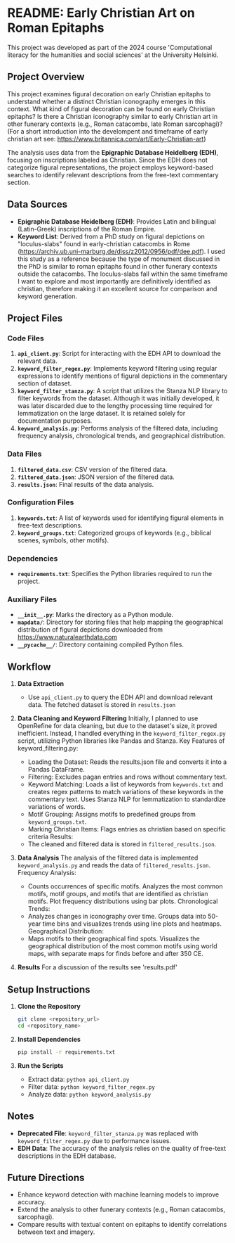 # README: Early Christian Art on Roman Epitaphs
This project was developed as part of the 2024 course 'Computational literacy for the humanities and social sciences' at the University Helsinki.

## Project Overview
This project examines figural decoration on early Christian epitaphs to understand whether a distinct Christian iconography emerges in this context. What kind of figural decoration can be found on early Christian epitaphs? Is there a Christian iconography similar to early Christian art in other funerary contexts (e.g., Roman catacombs, late Roman sarcophagi)?
(For a short introduction into the develompent and timeframe of early christian art see: https://www.britannica.com/art/Early-Christian-art)

The analysis uses data from the **Epigraphic Database Heidelberg (EDH)**, focusing on inscriptions labeled as Christian. Since the EDH does not categorize figural representations, the project employs keyword-based searches to identify relevant descriptions from the free-text commentary section. 

## Data Sources
- **Epigraphic Database Heidelberg (EDH)**: Provides Latin and bilingual (Latin-Greek) inscriptions of the Roman Empire.
- **Keyword List**: Derived from a PhD study on figural depictions on "loculus-slabs" found in early-christian catacombs in Rome (https://archiv.ub.uni-marburg.de/diss/z2012/0956/pdf/dee.pdf). I used this study as a reference because the type of monument discussed in the PhD is similar to roman epitaphs found in other funerary contexts outside the catacombs. The loculus-slabs fall within the same timeframe I want to explore and most importantly are definitively identified as christian, therefore making it an excellent source for comparison and keyword generation.


## Project Files

### Code Files
1. **`api_client.py`**: Script for interacting with the EDH API to download the relevant data.
2. **`keyword_filter_regex.py`**: Implements keyword filtering using regular expressions to identify mentions of figural depictions in the commentary section of dataset.
3. **`keyword_filter_stanza.py`**: A script that utilizes the Stanza NLP library to filter keywords from the dataset. Although it was initially developed, it was later discarded due to the lengthy processing time required for lemmatization on the large dataset. It is retained solely for documentation purposes.
4. **`keyword_analysis.py`**: Performs analysis of the filtered data, including frequency analysis, chronological trends, and geographical distribution.

### Data Files
1. **`filtered_data.csv`**: CSV version of the filtered data.
2. **`filtered_data.json`**: JSON version of the filtered data.
3. **`results.json`**: Final results of the data analysis.

### Configuration Files
1. **`keywords.txt`**: A list of keywords used for identifying figural elements in free-text descriptions.
2. **`keyword_groups.txt`**: Categorized groups of keywords (e.g., biblical scenes, symbols, other motifs).

### Dependencies
- **`requirements.txt`**: Specifies the Python libraries required to run the project.

### Auxiliary Files
- **`__init__.py`**: Marks the directory as a Python module.
- **`mapdata/`**: Directory for storing files that help mapping the geographical distribution of figural depictions downloaded from https://www.naturalearthdata.com
- **`__pycache__/`**: Directory containing compiled Python files.

## Workflow

1. **Data Extraction**
   - Use `api_client.py` to query the EDH API and download relevant data. The fetched dataset is stored in `results.json`

2. **Data Cleaning and Keyword Filtering**
   Initially, I planned to use OpenRefine for data cleaning, but due to the dataset's size, it proved inefficient. Instead, I handled everything in the `keyword_filter_regex.py` script, utilizing Python libraries like Pandas and Stanza.
   Key Features of keyword_filtering.py:
    - Loading the Dataset: Reads the results.json file and converts it into a Pandas DataFrame.
    - Filtering: Excludes pagan entries and rows without commentary text.
    - Keyword Matching: Loads a list of keywords from `keywords.txt` and creates regex patterns to match variations of these keywords in the commentary text. Uses Stanza NLP for lemmatization to standardize variations of words.
    - Motif Grouping: Assigns motifs to predefined groups from `keyword_groups.txt`.
    - Marking Christian Items: Flags entries as christian based on specific criteria 
    Results:
    - The cleaned and filtered data is stored in `filtered_results.json`.

3. **Data Analysis**
    The analysis of the filtered data is implemented `keyword_analysis.py` and reads the data of `filtered_results.json`.
    Frequency Analysis:
    - Counts occurrences of specific motifs. Analyzes the most common motifs, motif groups, and motifs that are identified as christian motifs. Plot frequency distributions using bar plots.
    Chronological Trends:
    - Analyzes changes in iconography over time. Groups data into 50-year time bins and visualizes trends using line plots and heatmaps.
    Geographical Distribution:
    - Maps motifs to their geographical find spots. Visualizes the geographical distribution of the most common motifs using world maps, with separate maps for finds before and after 350 CE.

4. **Results**
    For a discussion of the results see 'results.pdf'

## Setup Instructions
1. **Clone the Repository**
   ```bash
   git clone <repository_url>
   cd <repository_name>
   ```

2. **Install Dependencies**
   ```bash
   pip install -r requirements.txt
   ```

3. **Run the Scripts**
   - Extract data: `python api_client.py`
   - Filter data: `python keyword_filter_regex.py`
   - Analyze data: `python keyword_analysis.py`

## Notes
- **Deprecated File**: `keyword_filter_stanza.py` was replaced with `keyword_filter_regex.py` due to performance issues.
- **EDH Data**: The accuracy of the analysis relies on the quality of free-text descriptions in the EDH database.

## Future Directions
- Enhance keyword detection with machine learning models to improve accuracy.
- Extend the analysis to other funerary contexts (e.g., Roman catacombs, sarcophagi).
- Compare results with textual content on epitaphs to identify correlations between text and imagery.




